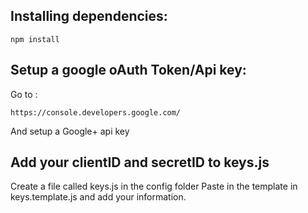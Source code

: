 ## Installing dependencies:

```
npm install
```

## Setup a google oAuth Token/Api key:

Go to :

```
https://console.developers.google.com/
```

And setup a Google+ api key

## Add your clientID and secretID to keys.js

Create a file called keys.js in the config folder
Paste in the template in keys.template.js
and add your information.
